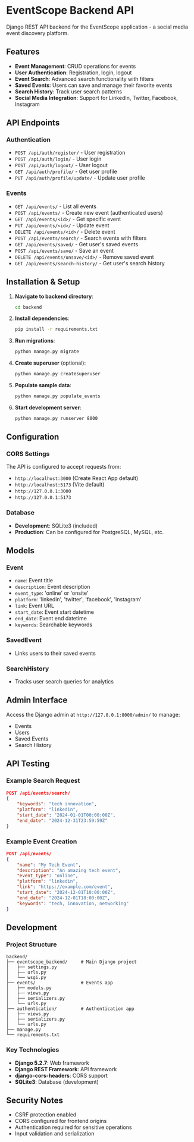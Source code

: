 # EventScope Backend API

Django REST API backend for the EventScope application - a social media event discovery platform.

## Features

- **Event Management**: CRUD operations for events
- **User Authentication**: Registration, login, logout
- **Event Search**: Advanced search functionality with filters
- **Saved Events**: Users can save and manage their favorite events
- **Search History**: Track user search patterns
- **Social Media Integration**: Support for LinkedIn, Twitter, Facebook, Instagram

## API Endpoints

### Authentication
- `POST /api/auth/register/` - User registration
- `POST /api/auth/login/` - User login  
- `POST /api/auth/logout/` - User logout
- `GET /api/auth/profile/` - Get user profile
- `PUT /api/auth/profile/update/` - Update user profile

### Events
- `GET /api/events/` - List all events
- `POST /api/events/` - Create new event (authenticated users)
- `GET /api/events/<id>/` - Get specific event
- `PUT /api/events/<id>/` - Update event
- `DELETE /api/events/<id>/` - Delete event
- `POST /api/events/search/` - Search events with filters
- `GET /api/events/saved/` - Get user's saved events
- `POST /api/events/save/` - Save an event
- `DELETE /api/events/unsave/<id>/` - Remove saved event
- `GET /api/events/search-history/` - Get user's search history

## Installation & Setup

1. **Navigate to backend directory**:
   ```bash
   cd backend
   ```

2. **Install dependencies**:
   ```bash
   pip install -r requirements.txt
   ```

3. **Run migrations**:
   ```bash
   python manage.py migrate
   ```

4. **Create superuser** (optional):
   ```bash
   python manage.py createsuperuser
   ```

5. **Populate sample data**:
   ```bash
   python manage.py populate_events
   ```

6. **Start development server**:
   ```bash
   python manage.py runserver 8000
   ```

## Configuration

### CORS Settings
The API is configured to accept requests from:
- `http://localhost:3000` (Create React App default)
- `http://localhost:5173` (Vite default)
- `http://127.0.0.1:3000`
- `http://127.0.0.1:5173`

### Database
- **Development**: SQLite3 (included)
- **Production**: Can be configured for PostgreSQL, MySQL, etc.

## Models

### Event
- `name`: Event title
- `description`: Event description
- `event_type`: 'online' or 'onsite'
- `platform`: 'linkedin', 'twitter', 'facebook', 'instagram'
- `link`: Event URL
- `start_date`: Event start datetime
- `end_date`: Event end datetime
- `keywords`: Searchable keywords

### SavedEvent
- Links users to their saved events

### SearchHistory
- Tracks user search queries for analytics

## Admin Interface

Access the Django admin at `http://127.0.0.1:8000/admin/` to manage:
- Events
- Users
- Saved Events
- Search History

## API Testing

### Example Search Request
```json
POST /api/events/search/
{
    "keywords": "tech innovation",
    "platform": "linkedin",
    "start_date": "2024-01-01T00:00:00Z",
    "end_date": "2024-12-31T23:59:59Z"
}
```

### Example Event Creation
```json
POST /api/events/
{
    "name": "My Tech Event",
    "description": "An amazing tech event",
    "event_type": "online",
    "platform": "linkedin",
    "link": "https://example.com/event",
    "start_date": "2024-12-01T10:00:00Z",
    "end_date": "2024-12-01T18:00:00Z",
    "keywords": "tech, innovation, networking"
}
```

## Development

### Project Structure
```
backend/
├── eventscope_backend/     # Main Django project
│   ├── settings.py
│   ├── urls.py
│   └── wsgi.py
├── events/                 # Events app
│   ├── models.py
│   ├── views.py
│   ├── serializers.py
│   └── urls.py
├── authentication/         # Authentication app
│   ├── views.py
│   ├── serializers.py
│   └── urls.py
├── manage.py
└── requirements.txt
```

### Key Technologies
- **Django 5.2.7**: Web framework
- **Django REST Framework**: API framework
- **django-cors-headers**: CORS support
- **SQLite3**: Database (development)

## Security Notes

- CSRF protection enabled
- CORS configured for frontend origins
- Authentication required for sensitive operations
- Input validation and serialization